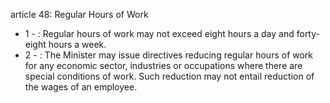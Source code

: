 article 48: Regular Hours of Work

<ul>
			<li>1 - : Regular hours of work may not exceed eight hours a day and forty-eight hours a week.<ul>
			</ul></li>			<li>2 - : The Minister may issue directives reducing regular hours of work for any economic sector, industries or occupations where there are special conditions of work. Such reduction may not entail reduction of the wages of an employee.<ul>
			</ul></li></ul>